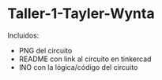 # **Taller-1-Tayler-Wynta**
Incluidos:
- PNG del circuito
- README con link al circuito en tinkercad
- INO con la lógica/código del circuito
